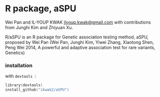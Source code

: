R package, aSPU
=================

Wei Pan and IL-YOUP KWAK <ilyoup.kwak@gmail.com> with contributions from Junghi Kim and Zhiyuan Xu.

R/aSPU is an R package for Genetic association testing method, aSPU,
proposed by Wei Pan (Wei Pan, Junghi Kim, Yiwei Zhang, Xiaotong Shen,
Peng Wei 2014, A powerful and adaptive association test for rare
variants, Genetics)



### installation
with `devtools `:
```S
library(devtools)
install_github("ikwak2/aSPU")
```
